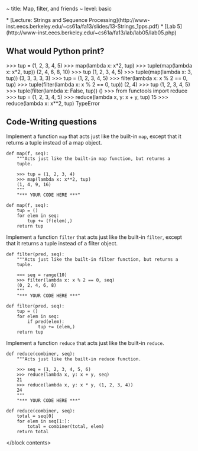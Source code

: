 ~ title: Map, filter, and friends
~ level: basic

<block references>
* [Lecture: Strings and Sequence Processing](http://www-inst.eecs.berkeley.edu/~cs61a/fa13/slides/13-Strings_1pps.pdf)
* [Lab 5](http://www-inst.eecs.berkeley.edu/~cs61a/fa13/lab/lab05/lab05.php)
</block references>

<block notes>
</block notes>

<block contents>

What would Python print?
------------------------

<question>

<prompt>
    >>> tup = (1, 2, 3, 4, 5)
    >>> map(lambda x: x*2, tup)
    <map object ...>
    >>> tuple(map(lambda x: x*2, tup))
    (2, 4, 6, 8, 10)
    >>> tup
    (1, 2, 3, 4, 5)
    >>> tuple(map(lambda x: 3, tup))
    (3, 3, 3, 3, 3)
</prompt>

<question>

<prompt>
    >>> tup = (1, 2, 3, 4, 5)
    >>> filter(lambda x: x % 2 == 0, tup)
    <filter object>
    >>> tuple(filter(lambda x: x % 2 == 0, tup))
    (2, 4)
    >>> tup
    (1, 2, 3, 4, 5)
    >>> tuple(filter(lambda x: False, tup))
    ()
</prompt>

<question>

<prompt>
    >>> from functools import reduce
    >>> tup = (1, 2, 3, 4, 5)
    >>> reduce(lambda x, y: x + y, tup)
    15
    >>> reduce(lambda x: x**2, tup)
    TypeError
</prompt>

Code-Writing questions
----------------------

<question>

Implement a function `map` that acts just like the built-in `map`,
except that it returns a tuple instead of a map object.

    def map(f, seq):
        """Acts just like the built-in map function, but returns a
        tuple.

        >>> tup = (1, 2, 3, 4)
        >>> map(lambda x: x**2, tup)
        (1, 4, 9, 16)
        """
        "*** YOUR CODE HERE ***"

<solution>

    def map(f, seq):
        tup = ()
        for elem in seq:
            tup += (f(elem),)
        return tup

</solution>

<question>

Implement a function `filter` that acts just like the built-in
`filter`, except that it returns a tuple instead of a filter object.

    def filter(pred, seq):
        """Acts just like the built-in filter function, but returns a
        tuple.

        >>> seq = range(10)
        >>> filter(lambda x: x % 2 == 0, seq)
        (0, 2, 4, 6, 8)
        """
        "*** YOUR CODE HERE ***"

<solution>

    def filter(pred, seq):
        tup = ()
        for elem in seq:
            if pred(elem):
                tup += (elem,)
        return tup

</solution>

<question>

Implement a function `reduce` that acts just like the built-in
`reduce`.

    def reduce(combiner, seq):
        """Acts just like the built-in reduce function.

        >>> seq = (1, 2, 3, 4, 5, 6)
        >>> reduce(lambda x, y: x + y, seq)
        21
        >>> reduce(lambda x, y: x * y, (1, 2, 3, 4))
        24
        """
        "*** YOUR CODE HERE ***"

<solution>

    def reduce(combiner, seq):
        total = seq[0]
        for elem in seq[1:]:
            total = combiner(total, elem)
        return total

</block contents>
